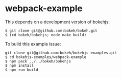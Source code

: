 # webpack-example

This depends on a development version of bokehjs:
```
$ git clone git@github.com:bokeh/bokeh.git
$ (cd bokeh/bokehjs; node make build)
```

To build this example issue:
```
git clone git@github.com:bokeh/bokehjs-examples.git
$ cd bokehjs-examples/webpack-example
$ npm pack ../../bokeh/bokehjs
$ npm install
$ npm run build
```
